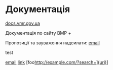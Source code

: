 # Документація

[docs.vmr.gov.ua](https://docs.vmr.gov.ua)

Документація по сайту ВМР
+


Пропозиції та зауваження надсилати: [email](mailto:steven13@vmr.gov.ua?subject=https://docs.vmr.gov.ua/)
 
 test
 
[email](mailto:steven13@vmr.gov.ua?subject=(url))
[link](/uri)
[foo<http://example.com/?search=](uri)>]
